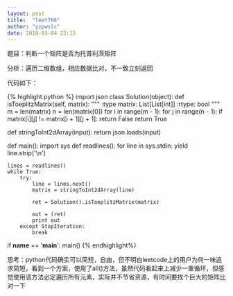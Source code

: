 ```yaml
---
layout: post
title:  "leet766"
author: "yzpwslc"
date: 2018-03-04 22:13
---
```


<p>题目：判断一个矩阵是否为托普利茨矩阵</p>
<p>分析：遍历二维数组，相应数据比对，不一致立刻返回</p>
<p>代码如下：</p>
{% highlight python %}
import json
class Solution(object):
    def isToeplitzMatrix(self, matrix):
        """
        :type matrix: List[List[int]]
        :rtype: bool
        """
        m = len(matrix)
        n = len(matrix[0])
        for i in range(m - 1):
            for j in range(n - 1):
                if matrix[i][j] != matrix[i + 1][j + 1]:
                    return  False
        return True



def stringToInt2dArray(input):
    return json.loads(input)


def main():
    import sys
    def readlines():
        for line in sys.stdin:
            yield line.strip('\n')

    lines = readlines()
    while True:
        try:
            line = lines.next()
            matrix = stringToInt2dArray(line)

            ret = Solution().isToeplitzMatrix(matrix)

            out = (ret)
            print out
        except StopIteration:
            break


if __name__ == '__main__':
    main()
{% endhighlight%}
<p>思考：python代码确实可以简短，自由，但不明白leetcode上的用户为何一味追求简短，看到一个方案，使用了all()方法，虽然代码看起来上减少一重循环，但感觉使用该方法必定遍历所有元素，实际并不节省资源，有时间要找个巨大的矩阵比对一下</p>
